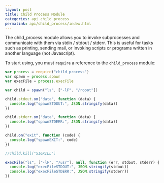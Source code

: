 ```yaml
---
layout: post
title: Child Process Module
categories: api child_process
permalink: api/child_process/index.html
---
```


The child_process module allows you to invoke subprocesses and communicate with them via stdin / stdout / stderr. This is useful for tasks such as printing, sending mail, or invoking scripts or programs written in another language (not Javascript).

To start using, you must `require` a reference to the `child_process` module:

```javascript
var process = require("child_process")
var spawn = process.spawn
var execFile = process.execFile

var child = spawn("ls", ["-lF", "/rooot"])

child.stdout.on("data", function (data) {
  console.log("spawnSTDOUT:", JSON.stringify(data))
})

child.stderr.on("data", function (data) {
  console.log("spawnSTDERR:", JSON.stringify(data))
})

child.on("exit", function (code) {
  console.log("spawnEXIT:", code)
})

//child.kill("SIGKILL")

execFile("ls", ["-lF", "/usr"], null, function (err, stdout, stderr) {
  console.log("execFileSTDOUT:", JSON.stringify(stdout))
  console.log("execFileSTDERR:", JSON.stringify(stderr))
})
```
